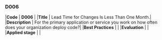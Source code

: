 ### D006

|**Code**           | **D006** |
|**Title**          | Lead Time for Changes Is Less Than One Month.|
|**Description**    | For the primary application or service you work on how often does your organization deploy code?|
|**Best Practices** | |
|**Evaluation**     | |
|**Applied stage**  | |
